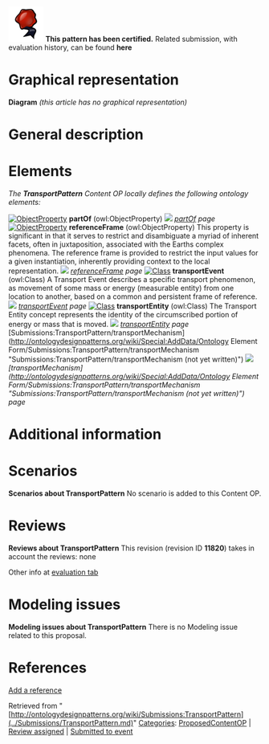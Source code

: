[![](../images/thumb/b/b5/Certified.png/70px-Certified.png)](../Image/Certified.png.md "Certified.png") __This pattern has been certified.__
Related submission, with evaluation history, can be found __here__





#  Graphical representation


__Diagram__
_(this article has no graphical representation)_



#  General description


  




#  Elements


_The __TransportPattern__ Content OP locally defines the following ontology elements:_



[![ObjectProperty](../../images/thumb/c/c3/ObjectProperty.gif/20px-ObjectProperty.gif)](../Image/ObjectProperty.gif.md "ObjectProperty") __partOf__ (owl:ObjectProperty) 
 [![](../../../../../images/thumb/8/87/ArrowRight.gif/11px-ArrowRight.gif)](../Image/ArrowRight.gif.md "ArrowRight.gif") _[partOf](../Submissions/TransportPattern/partOf.md "Submissions:TransportPattern/partOf") page_
[![ObjectProperty](../../images/thumb/c/c3/ObjectProperty.gif/20px-ObjectProperty.gif)](../Image/ObjectProperty.gif.md "ObjectProperty") __referenceFrame__ (owl:ObjectProperty) This property is significant in that it serves to restrict and disambiguate a myriad of inherent facets, often in juxtaposition, associated with the Earths complex phenomena. The reference frame is provided to restrict the input values for a given instantiation, inherently providing context to the local representation. 
 [![](../../../../../images/thumb/8/87/ArrowRight.gif/11px-ArrowRight.gif)](../Image/ArrowRight.gif.md "ArrowRight.gif") _[referenceFrame](../Submissions/TransportPattern/referenceFrame.md "Submissions:TransportPattern/referenceFrame") page_
[![Class](../../images/thumb/2/27/Class.gif/20px-Class.gif)](../Image/Class.gif.md "Class") __transportEvent__ (owl:Class) A Transport Event describes a specific transport phenomenon, as movement of some mass or energy (measurable entity) from one location to another, based on a common and persistent frame of reference. 
 [![](../../../../../images/thumb/8/87/ArrowRight.gif/11px-ArrowRight.gif)](../Image/ArrowRight.gif.md "ArrowRight.gif") _[transportEvent](../Submissions/TransportPattern/transportEvent.md "Submissions:TransportPattern/transportEvent") page_
[![Class](../../images/thumb/2/27/Class.gif/20px-Class.gif)](../Image/Class.gif.md "Class") __transportEntity__ (owl:Class) The Transport Entity concept represents the identity of the circumscribed portion of energy or mass that is moved. 
 [![](../../../../../images/thumb/8/87/ArrowRight.gif/11px-ArrowRight.gif)](../Image/ArrowRight.gif.md "ArrowRight.gif") _[transportEntity](../Submissions/TransportPattern/transportEntity.md "Submissions:TransportPattern/transportEntity") page_
[Submissions:TransportPattern/transportMechanism](http://ontologydesignpatterns.org/wiki/Special:AddData/Ontology Element Form/Submissions:TransportPattern/transportMechanism "Submissions:TransportPattern/transportMechanism (not yet written)") [![](../../../../../images/thumb/8/87/ArrowRight.gif/11px-ArrowRight.gif)](../Image/ArrowRight.gif.md "ArrowRight.gif") _[transportMechanism](http://ontologydesignpatterns.org/wiki/Special:AddData/Ontology Element Form/Submissions:TransportPattern/transportMechanism "Submissions:TransportPattern/transportMechanism (not yet written)") page_
#  Additional information


#  Scenarios



__Scenarios about TransportPattern__
No scenario is added to this Content OP.




#  Reviews



__Reviews about TransportPattern__
This revision (revision ID __11820__) takes in account the reviews: none


Other info at [evaluation tab](http://ontologydesignpatterns.org/wiki/index.php?title=Submissions:TransportPattern&action=evaluation "http://ontologydesignpatterns.org/wiki/index.php?title=Submissions:TransportPattern&action=evaluation")




  




#  Modeling issues



__Modeling issues about TransportPattern__
There is no Modeling issue related to this proposal.




  




#  References


[Add a reference](index.php@title=Odp%253AAdd_reference&subject=../Submissions/TransportPattern.md "http://ontologydesignpatterns.org/wiki/index.php?title=Odp:Add_reference&subject=Submissions%3ATransportPattern")


  






Retrieved from "[http://ontologydesignpatterns.org/wiki/Submissions:TransportPattern](../Submissions/TransportPattern.md)"
 [Categories](http://ontologydesignpatterns.org/wiki/Special:Categories "Special:Categories"): [ProposedContentOP](../Category/ProposedContentOP.md "Category:ProposedContentOP") | [Review assigned](../Category/Review_assigned.md "Category:Review assigned") | [Submitted to event](../Category/Submitted_to_event.md "Category:Submitted to event")